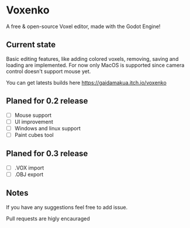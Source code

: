 # Voxenko
A free &amp; open-source Voxel editor, made with the Godot Engine! 

## Current state
Basic editing features, like adding colored voxels, removing, saving and loading are implemented.
For now only MacOS is supported since camera control doesn't support mouse yet.

You can get latests builds here https://gaidamakua.itch.io/voxenko

## Planed for 0.2 release
- [ ] Mouse support
- [ ] UI improvement
- [ ] Windows and linux support
- [ ] Paint cubes tool

## Planed for 0.3 release
- [ ] .VOX import
- [ ] .OBJ export

## Notes
If you have any suggestions feel free to add issue.

Pull requests are higly encauraged
